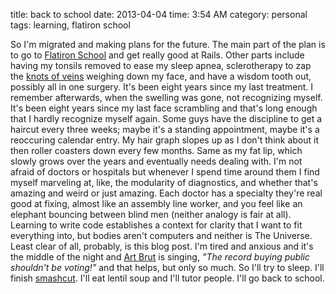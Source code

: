 title: back to school
date: 2013-04-04
time: 3:54 AM
category: personal
tags: learning, flatiron school

So I'm migrated and making plans for the future. The main part of the plan is to go to [Flatiron School][] and get really good at Rails. Other parts include having my tonsils removed to ease my sleep apnea, sclerotherapy to zap the [knots of veins][] weighing down my face, and have a wisdom tooth out, possibly all in one surgery. It's been eight years since my last treatment. I remember afterwards, when the swelling was gone, not recognizing myself. It's been eight years since my last face scrambling and that's long enough that I hardly recognize myself again. Some guys have the discipline to get a haircut every three weeks; maybe it's a standing appointment, maybe it's a reoccuring calendar entry. My hair graph slopes up as I don't think about it then roller coasters down every few months. Same as my fat lip, which slowly grows over the years and eventually needs dealing with. I'm not afraid of doctors or hospitals but whenever I spend time around them I find myself marveling at, like, the modularity of diagnostics, and whether that's amazing and weird or just amazing. Each doctor has a specialty they're real good at fixing, almost like an assembly line worker, and you feel like an elephant bouncing between blind men (neither analogy is fair at all). Learning to write code establishes a context for clarity that I want to fit everything into, but bodies aren't computers and neither is The Universe. Least clear of all, probably, is this blog post. I'm tired and anxious and it's the middle of the night and [Art Brut][] is singing, *"The record buying public shouldn't be voting!"* and that helps, but only so much. So I'll try to sleep. I'll finish [smashcut][]. I'll eat lentil soup and I'll tutor people. I'll go back to school.

[Flatiron School]: http://www.youtube.com/watch?v=QhM8QcS8P9Q
[knots of veins]: http://en.wikipedia.org/wiki/Arteriouvenous_malformation
[Art Brut]: http://www.youtube.com/watch?v=U7-q95zn2gg
[smashcut]: https://rubygems.org/gems/smashcut
